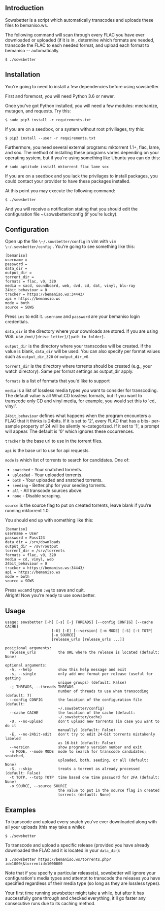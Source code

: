 Introduction
------------

Sowsbetter is a script which automatically transcodes and uploads these
files to bemaniso.ws. 

The following command will scan through every FLAC you have ever
downloaded or uploaded (if it is in , determine which formats are needed, transcode
the FLAC to each needed format, and upload each format to bemaniso -- automatically.

    $ ./sowsbetter

Installation
------------

You're going to need to install a few dependencies before using
sowsbetter.

First and foremost, you will need Python 3.6 or newer.

Once you've got Python installed, you will need a few modules: mechanize,
mutagen, and requests. Try this:

    $ sudo pip3 install -r requirements.txt

	
If you are on a seedbox, or a system without root priviliages, try this:


    $ pip3 install --user -r requirements.txt


Furthermore, you need several external programs: mktorrent 1.1+, flac,
lame, and sox. The method of installing these programs varies
depending on your operating system, but if you're using something like
Ubuntu you can do this:

    # sudo aptitude install mktorrent flac lame sox
	

If you are on a seedbox and you lack the privilages to install packages,
you could contact your provider to have these packages installed.

At this point you may execute the following command:

    $ ./sowsbetter

And you will receive a notification stating that you should edit the
configuration file \~/.sowsbetter/config (if you're lucky).

Configuration
-------------

Open up the file `\~/.sowsbetter/config` in vim with `vim \~/.sowsbetter/config` . You're going to see something
like this:

    [bemaniso]
    username =
    password = 
    data_dir =
    output_dir =
    torrent_dir =
    formats = flac, v0, 320 
    media = sacd, soundboard, web, dvd, cd, dat, vinyl, blu-ray
    24bit_behaviour = 0
    tracker = https://bemaniso.ws:34443/
    api = https://bemansio.ws
    mode = both
    source = SOWS
Press `ins` to edit it.
`username` and `password` are your bemaniso login credentials. 

`data_dir` is the directory where your downloads are stored. If you are using WSL use `/mnt/[drive letter]/[path to folder]`. 

`output_dir` is the directory where your transcodes will be created. If
the value is blank, `data_dir` will be used. You can also specify
per format values such as `output_dir_320` or `output_dir_v0`.

`torrent_dir` is the directory where torrents should be created (e.g.,
your watch directory). Same per format settings as output_dir apply.

`formats` is a list of formats that you'd like to support


`media` is a list of lossless media types you want to consider for
transcoding. The default value is all What.CD lossless formats, but if
you want to transcode only CD and vinyl media, for example, you would
set this to 'cd, vinyl'.

`24bit_behaviour` defines what happens when the program encounters a FLAC 
that it thinks is 24bits. If it is set to '2', every FLAC that has a bits-
per-sample property of 24 will be silently re-categorized. If it set to '1',
a prompt will appear. The default is '0' which ignores these occurrences.

`tracker` is the base url to use in the torrent files.

`api` is the base url to use for api requests.

`mode` is which list of torrents to search for candidates. One of:

 - `snatched` - Your snatched torrents.
 - `uploaded` - Your uploaded torrents.
 - `both`     - Your uploaded and snatched torrents.
 - `seeding`  - Better.php for your seeding torrents.
 - `all`      - All transcode sources above.
 - `none`     - Disable scraping.

 `source` is the source flag to put on created torrents, leave blank if you're
 running mktorrent 1.0.

You should end up with something like this:

    [bemaniso]
    username = User
    password = Pass123
    data_dir = /srv/downloads
    output_dir = /svr/output
    torrent_dir = /srv/torrents
    formats = flac, v0, 320
    media = cd, vinyl, web
    24bit_behaviour = 0
    tracker = https://bemaniso.ws:34443/
    api = https://bemaniso.ws
    mode = both
    source = SOWS

Press `esc`and type `:wq` to save and quit.   
Alright! Now you're ready to use sowsbetter.

Usage
-----

```
usage: sowsbetter [-h] [-s] [-j THREADS] [--config CONFIG] [--cache CACHE]
                     [-U] [-E] [--version] [-m MODE] [-S] [-t TOTP]
                     [-o SOURCE]
                     [release_urls [release_urls ...]]

positional arguments:
  release_urls          the URL where the release is located (default: None)

optional arguments:
  -h, --help            show this help message and exit
  -s, --single          only add one format per release (useful for getting
                        unique groups) (default: False)
  -j THREADS, --threads THREADS
                        number of threads to use when transcoding (default: 7)
  --config CONFIG       the location of the configuration file (default:
                        ~/.sowsbetter/config)
  --cache CACHE         the location of the cache (default:
                        ~/.sowsbetter/cache)
  -U, --no-upload       don't upload new torrents (in case you want to do it
                        manually) (default: False)
  -E, --no-24bit-edit   don't try to edit 24-bit torrents mistakenly labeled
                        as 16-bit (default: False)
  --version             show program's version number and exit
  -m MODE, --mode MODE  mode to search for transcode candidates; snatched,
                        uploaded, both, seeding, or all (default: None)
  -S, --skip            treats a torrent as already processed (default: False)
  -t TOTP, --totp TOTP  time based one time password for 2FA (default: None)
  -o SOURCE, --source SOURCE
                        the value to put in the source flag in created
                        torrents (default: None)
```

Examples
--------

To transcode and upload every snatch you've ever downloaded along with all
your uploads (this may take a while):

    $ ./sowsbetter

To transcode and upload a specific release (provided you have already
downloaded the FLAC and it is located in your `data_dir`):

    $ ./sowsbetter https://bemaniso.ws/torrents.php?id=1000\&torrentid=1000000

Note that if you specify a particular release(s), sowsbetter will
ignore your configuration's media types and attempt to transcode the
releases you have specified regardless of their media type (so long as
they are lossless types).

Your first time running sowsbetter might take a while, but after it has
successfully gone through and checked everything, it'll go faster any
consecutive runs due to its caching method.
